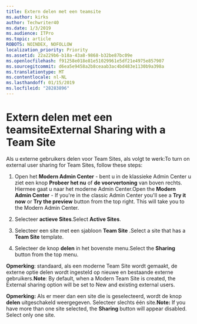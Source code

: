 ```yaml
---
title: Extern delen met een teamsite
ms.author: kirks
author: Techwriter40
ms.date: 1/3/2019
ms.audience: ITPro
ms.topic: article
ROBOTS: NOINDEX, NOFOLLOW
localization_priority: Priority
ms.assetid: 22a229b6-b18a-43a8-9868-b32be87bc09e
ms.openlocfilehash: f91258e018e81e51029961e5df21e4975e857907
ms.sourcegitcommit: d6ea5e9458a2b8ceaab3ac4bd483e1130b9a398a
ms.translationtype: MT
ms.contentlocale: nl-NL
ms.lasthandoff: 01/15/2019
ms.locfileid: "28283896"
---
```

# <a name="external-sharing-with-a-team-site"></a><span data-ttu-id="606b8-102">Extern delen met een teamsite</span><span class="sxs-lookup"><span data-stu-id="606b8-102">External Sharing with a Team Site</span></span>

<span data-ttu-id="606b8-103">Als u externe gebruikers delen voor Team Sites, als volgt te werk:</span><span class="sxs-lookup"><span data-stu-id="606b8-103">To turn on external user sharing for Team Sites, follow these steps:</span></span> 
  
1. <span data-ttu-id="606b8-p101">Open het **Modern Admin Center** - bent u in de klassieke Admin Center u ziet een knop **Probeer het nu** of **de voorvertoning** van boven rechts. Hiermee gaat u naar het moderne Admin Center.</span><span class="sxs-lookup"><span data-stu-id="606b8-p101">Open the **Modern Admin Center** - If you're in the classic Admin Center you'll see a **Try it now** or **Try the preview** button from the top right. This will take you to the Modern Admin Center.</span></span> 
  
2. <span data-ttu-id="606b8-106">Selecteer **actieve Sites**.</span><span class="sxs-lookup"><span data-stu-id="606b8-106">Select **Active Sites**.</span></span> 
  
3. <span data-ttu-id="606b8-107">Selecteer een site met een sjabloon **Team Site** .</span><span class="sxs-lookup"><span data-stu-id="606b8-107">Select a site that has a **Team Site** template.</span></span> 
  
4. <span data-ttu-id="606b8-108">Selecteer de knop **delen** in het bovenste menu.</span><span class="sxs-lookup"><span data-stu-id="606b8-108">Select the **Sharing** button from the top menu.</span></span> 
  
 <span data-ttu-id="606b8-109">**Opmerking**: standaard, als een moderne Team Site wordt gemaakt, de externe optie delen wordt ingesteld op nieuwe en bestaande externe gebruikers.</span><span class="sxs-lookup"><span data-stu-id="606b8-109">**Note**: By default, when a Modern Team Site is created, the External sharing option will be set to New and existing external users.</span></span> 
  
 <span data-ttu-id="606b8-p102">**Opmerking:** Als er meer dan een site die is geselecteerd, wordt de knop **delen** uitgeschakeld weergegeven. Selecteer slechts één site.</span><span class="sxs-lookup"><span data-stu-id="606b8-p102">**Note:** If you have more than one site selected, the **Sharing** button will appear disabled. Select only one site.</span></span> 
  

